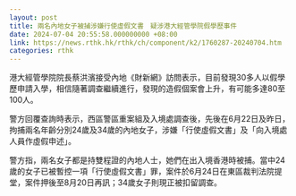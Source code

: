 ```yaml
---
layout: post
title: 兩名內地女子被捕涉嫌行使虛假文書　疑涉港大經管學院假學歷事件
date: 2024-07-04 20:55:58.000000000 +08:00
link: https://news.rthk.hk/rthk/ch/component/k2/1760287-20240704.htm
categories: rthk
---
```


港大經管學院院長蔡洪濱接受內地《財新網》訪問表示，目前發現30多人以假學歷申請入學，相信隨著調查繼續進行，發現的造假個案會上升，有可能多達80至100人。

警方回覆查詢時表示，西區警區重案組及入境處調查後，先後在6月22日及昨日，拘捕兩名年齡分別24歲及34歲的內地女子，涉嫌「行使虛假文書」及「向入境處人員作虛假申述」。 

警方指，兩名女子都是持雙程證的內地人士，她們在出入境香港時被捕。當中24歲的女子已被暫控一項「行使虛假文書」罪，案件於6月24日在東區裁判法院提堂，案件押後至8月20日再訊；34歲女子則現正被扣留調查。
